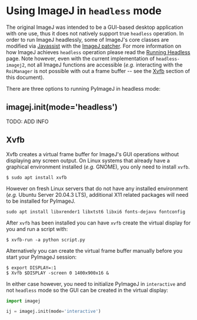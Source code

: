 # Using ImageJ in `headless` mode

The original ImageJ was intended to be a GUI-based desktop application with one use, thus it does not natively support true `headless` operation. In order to run ImageJ headlessly, some of ImageJ's core classes are modified via [Javassist](https://imagej.net/develop/javassist) with the [ImageJ patcher](https://github.com/imagej/ij1-patcher/). For more information on how ImageJ achieves `headless` operation please read the [Running Headless](https://imagej.net/learn/headless) page. Note however, even with the current implementation of `headless-imagej2`, not all ImageJ functions are accessible (_e.g._ interacting with the `RoiManager` is not possible with out a frame buffer -- see the [Xvfb](#Xvfb) section of this document).

There are three options to running PyImageJ in headless mode:

## imagej.init(mode='headless')

TODO: ADD INFO

## Xvfb

Xvfb creates a virtual frame buffer for ImageJ's GUI operations without displaying any screen output. On Linux systems that already have a graphical environment installed (_e.g._ GNOME), you only need to install `xvfb`. 

```console
$ sudo apt install xvfb
```

However on fresh Linux servers that do not have any installed environment (_e.g._ Ubuntu Server 20.04.3 LTS), additional X11 related packages will need to be installed for PyImageJ.

```console
sudo apt install libxrender1 libxtst6 libxi6 fonts-dejavu fontconfig
```

After `xvfb` has been installed you can have `xvfb` create the virtual display for you and run a script with:

```console
$ xvfb-run -a python script.py
```

Alternatively you can create the virtual frame buffer manually before you start your PyImageJ session:

```console
$ export DISPLAY=:1
$ Xvfb $DISPLAY -screen 0 1400x900x16 &
```

In either case however, you need to initialize PyImageJ in `interactive` and not `headless` mode so the GUI can be created in the virtual display:

```python
import imagej

ij = imagej.init(mode='interactive')
```
